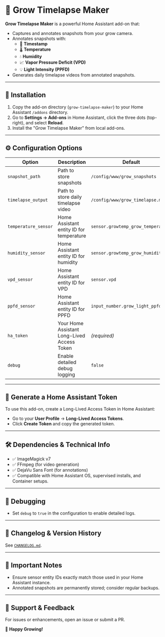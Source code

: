 # 🌱 Grow Timelapse Maker

**Grow Timelapse Maker** is a powerful Home Assistant add-on that:

- Captures and annotates snapshots from your grow camera.
- Annotates snapshots with:
  - 📅 **Timestamp**
  - 🌡 **Temperature**
  - 💧 **Humidity**
  - 📈 **Vapor Pressure Deficit (VPD)**
  - 💡 **Light Intensity (PPFD)**
- Generates daily timelapse videos from annotated snapshots.

---

## 🔧 Installation

1. Copy the add-on directory (`grow-timelapse-maker`) to your Home Assistant `/addons` directory.
2. Go to **Settings → Add-ons** in Home Assistant, click the three dots (top-right), and select **Reload**.
3. Install the "Grow Timelapse Maker" from local add-ons.

---

## ⚙️ Configuration Options

| Option             | Description                                             | Default                                  |
|--------------------|---------------------------------------------------------|------------------------------------------|
| `snapshot_path`    | Path to store snapshots                                 | `/config/www/grow_snapshots`             |
| `timelapse_output` | Path to store daily timelapse video                     | `/config/www/grow_timelapse.mp4`         |
| `temperature_sensor` | Home Assistant entity ID for temperature              | `sensor.growtemp_grow_temperature`       |
| `humidity_sensor`  | Home Assistant entity ID for humidity                   | `sensor.growtemp_grow_humidity`          |
| `vpd_sensor`       | Home Assistant entity ID for VPD                        | `sensor.vpd`                             |
| `ppfd_sensor`      | Home Assistant entity ID for PPFD                       | `input_number.grow_light_ppfd`           |
| `ha_token`         | Your Home Assistant Long-Lived Access Token             | *(required)*                             |
| `debug`            | Enable detailed debug logging                           | `false`                                  |

---

## 🪪 Generate a Home Assistant Token

To use this add-on, create a Long-Lived Access Token in Home Assistant:

- Go to your **User Profile** → **Long-Lived Access Tokens**.
- Click **Create Token** and copy the generated token.

---

## 🛠️ Dependencies & Technical Info

- ✅ ImageMagick v7
- ✅ FFmpeg (for video generation)
- ✅ DejaVu Sans Font (for annotations)
- ✅ Compatible with Home Assistant OS, supervised installs, and Container setups.

---

## 🚨 Debugging

- Set `debug` to `true` in the configuration to enable detailed logs.

---

## 📜 Changelog & Version History

See [`CHANGELOG.md`](CHANGELOG.md).

---

## 🚩 Important Notes

- Ensure sensor entity IDs exactly match those used in your Home Assistant instance.
- Annotated snapshots are permanently stored; consider regular backups.

---

## 📧 Support & Feedback

For issues or enhancements, open an issue or submit a PR.

🌿 **Happy Growing!**
